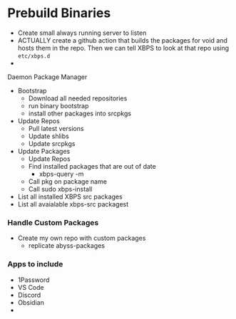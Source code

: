 # Prebuild Binaries

- Create small always running server to listen
- ACTUALLY create a github action that builds the packages for void and hosts them in the repo. Then we can tell XBPS to look at that repo using `etc/xbps.d`
- 

Daemon Package Manager

- Bootstrap
	- Download all needed repositories
	- run binary bootstrap
	- install other packages into srcpkgs
- Update Repos
	- Pull latest versions
	- Update shlibs
	- Update srcpkgs
- Update Packages
	- Update Repos
	- Find installed packages that are out of date
		- xbps-query -m
	- Call pkg on package name
	- Call sudo xbps-install
- List all installed XBPS src packages
- List all avaialable xbps-src packagest

### Handle Custom Packages

- Create my own repo with custom packages
	- replicate abyss-packages


### Apps to include

- 1Password
- VS Code
- Discord
- Obsidian
- 
